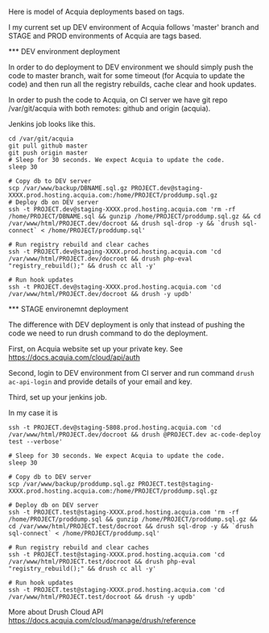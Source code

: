 Here is model of Acquia deployments based on tags.

I my current set up DEV environment of Acquia follows 'master' branch and STAGE and PROD environments of Acquia are tags based.

*** DEV environment deployment

In order to do deployment to DEV environment we should simply push the code to master branch, wait for some timeout (for Acquia to update the code) and then run all the registry rebuilds, cache clear and hook updates.

In order to push the code to Acquia, on CI server we have git repo /var/git/acquia with both remotes: github and origin (acquia).

Jenkins job looks like this.

```
cd /var/git/acquia
git pull github master
git push origin master 
# Sleep for 30 seconds. We expect Acquia to update the code.
sleep 30

# Copy db to DEV server
scp /var/www/backup/DBNAME.sql.gz PROJECT.dev@staging-XXXX.prod.hosting.acquia.com:/home/PROJECT/proddump.sql.gz
# Deploy db on DEV server
ssh -t PROJECT.dev@staging-XXXX.prod.hosting.acquia.com 'rm -rf /home/PROJECT/DBNAME.sql && gunzip /home/PROJECT/proddump.sql.gz && cd /var/www/html/PROJECT.dev/docroot && drush sql-drop -y && `drush sql-connect` < /home/PROJECT/proddump.sql'

# Run registry rebuild and clear caches
ssh -t PROJECT.dev@staging-XXXX.prod.hosting.acquia.com 'cd /var/www/html/PROJECT.dev/docroot && drush php-eval "registry_rebuild();" && drush cc all -y'

# Run hook updates
ssh -t PROJECT.dev@staging-XXXX.prod.hosting.acquia.com 'cd /var/www/html/PROJECT.dev/docroot && drush -y updb'
```

*** STAGE environemnt deployment

The difference with DEV deployment is only that instead of pushing the code we need to run drush command to do the deployment.

First, on Acquia website set up your private key. See https://docs.acquia.com/cloud/api/auth

Second, login to DEV environment from CI server and run command ```drush ac-api-login``` and provide details of your email and key.

Third, set up your jenkins job.

In my case it is
```
ssh -t PROJECT.dev@staging-5808.prod.hosting.acquia.com 'cd /var/www/html/PROJECT.dev/docroot && drush @PROJECT.dev ac-code-deploy test --verbose'

# Sleep for 30 seconds. We expect Acquia to update the code.
sleep 30

# Copy db to DEV server
scp /var/www/backup/proddump.sql.gz PROJECT.test@staging-XXXX.prod.hosting.acquia.com:/home/PROJECT/proddump.sql.gz

# Deploy db on DEV server
ssh -t PROJECT.test@staging-XXXX.prod.hosting.acquia.com 'rm -rf /home/PROJECT/proddump.sql && gunzip /home/PROJECT/proddump.sql.gz && cd /var/www/html/PROJECT.test/docroot && drush sql-drop -y && `drush sql-connect` < /home/PROJECT/proddump.sql'

# Run registry rebuild and clear caches
ssh -t PROJECT.test@staging-XXXX.prod.hosting.acquia.com 'cd /var/www/html/PROJECT.test/docroot && drush php-eval "registry_rebuild();" && drush cc all -y'

# Run hook updates
ssh -t PROJECT.test@staging-XXXX.prod.hosting.acquia.com 'cd /var/www/html/PROJECT.test/docroot && drush -y updb'

```


More about Drush Cloud API https://docs.acquia.com/cloud/manage/drush/reference
